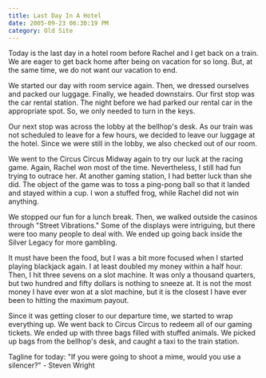 ```yaml
---
title: Last Day In A Hotel
date: 2005-09-23 06:30:19 PM
category: Old Site
---
```


Today is the last day in a hotel room before Rachel and I get back on a train. We are eager to get back home after being on vacation for so long. But, at the same time, we do not want our vacation to end.

We started our day with room service again. Then, we dressed ourselves and packed our luggage. Finally, we headed downstairs. Our first stop was the car rental station. The night before we had parked our rental car in the appropriate spot. So, we only needed to turn in the keys.

Our next stop was across the lobby at the bellhop's desk. As our train was not scheduled to leave for a few hours, we decided to leave our luggage at the hotel. Since we were still in the lobby, we also checked out of our room.

We went to the Circus Circus Midway again to try our luck at the racing game. Again, Rachel won most of the time. Nevertheless, I still had fun trying to outrace her. At another gaming station, I had better luck than she did. The object of the game was to toss a ping-pong ball so that it landed and stayed within a cup. I won a stuffed frog, while Rachel did not win anything.

We stopped our fun for a lunch break. Then, we walked outside the casinos through "Street Vibrations." Some of the displays were intriguing, but there were too many people to deal with. We ended up going back inside the Silver Legacy for more gambling.

It must have been the food, but I was a bit more focused when I started playing blackjack again. I at least doubled my money within a half hour. Then, I hit three sevens on a slot machine. It was only a thousand quarters, but two hundred and fifty dollars is nothing to sneeze at. It is not the most money I have ever won at a slot machine, but it is the closest I have ever been to hitting the maximum payout.

Since it was getting closer to our departure time, we started to wrap everything up. We went back to Circus Circus to redeem all of our gaming tickets. We ended up with three bags filled with stuffed animals. We picked up bags from the bellhop's desk, and caught a taxi to the train station.

Tagline for today: "If you were going to shoot a mime, would you use a silencer?" - Steven Wright
